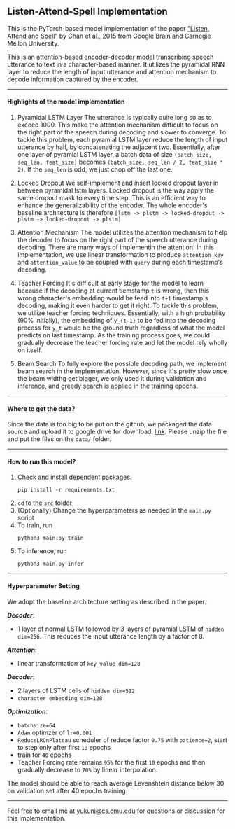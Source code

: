 ## Listen-Attend-Spell Implementation

This is the PyTorch-based model implementation of the paper ["Listen, Attend and Spell"](https://arxiv.org/abs/1508.01211) by Chan et al., 2015 from Google Brain and Carnegie Mellon University. 

This is an  attention-based encoder-decoder model transcribing speech utterance to text in a character-based manner. It utilizes the pyramidal RNN layer to reduce the length of input utterance and attention mechanism to decode information captured by the encoder.

---

#### Highlights of the model implementation

1. Pyramidal LSTM Layer
    The utterance is typically quite long so as to exceed 1000. This make the attention mechanism difficult to focus on the right part of the speech during decoding and slower to converge. To tackle this problem, each pyramial LSTM layer reduce the length of input utterance by half, by concatenating the adjacent two. Essentially, after one layer of pyramial LSTM layer, a batch data of size ```(batch_size, seq_len, feat_size)``` becomes ```(batch_size, seq_len / 2, feat_size * 2)```. If the ```seq_len``` is odd, we just chop off the last one.

2. Locked Dropout
    We self-implement and insert locked dropout layer in between pyramidal lstm layers. Locked dropout is the way apply the same dropout mask to every time step. This is an efficient way to enhance the generalizability of the encoder. The whole encoder's baseline architecture is therefore ```[lstm -> plstm -> locked-dropout -> plstm -> locked-dropout -> plstm]```
    
3. Attention Mechanism
    The model utilizes the attention mechanism to help the decoder to focus on the right part of the speech utterance during decoding. There are many ways of implementin the attention. In this implementation, we use linear transformation to produce ```attention_key``` and ```attention_value``` to be coupled with ```query``` during each timestamp's decoding.

4. Teacher Forcing
    It's difficult at early stage for the model to learn because if the decoding at current tiemstamp ```t``` is wrong, then this wrong character's embedding would be feed into ```t+1``` timestamp's decoding, making it even harder to get it right. To tackle this problem, we utilize teacher forcing techniques. Essentially, with a high probability (90% initially), the embedding of `y_{t-1}` to be fed into the decoding process for ```y_t``` would be the ground truth regardless of what the model predicts on last timestamp. As the training process goes, we could gradually decrease the teacher forcing rate and let the model rely wholly on itself. 

5. Beam Search
    To fully explore the possible decoding path, we implement beam search in the implementation. However, since it's pretty slow once the beam widthg get bigger, we only used it during validation and inference, and greedy search is applied in the training epochs.

---

#### Where to get the data?

Since the data is too big to be put on the github, we packaged the data source and upload it to google drive for download. [link](). Please unzip the file and put the files on the ```data/``` folder.

---

#### How to run this model?

1. Check and install dependent packages.
    ```
    pip install -r requirements.txt
    ```
2. ```cd``` to the ```src``` folder
3. (Optionally) Change the hyperparameters as needed in the ```main.py``` script
4. To train, run
    ```
    python3 main.py train
    ```
5. To inference, run
    ```
    python3 main.py infer
    ```
---

#### Hyperparameter Setting

We adopt the baseline architecture setting as described in the paper.

***Decoder***:
+ 1 layer of normal LSTM followed by 3 layers of pyramial LSTM of ```hidden dim=256```. This reduces the input utterance length by a factor of 8.

***Attention***:
+ linear transformation of ```key_value dim=128```

***Decoder***:
+ 2 layers of LSTM cells of ```hidden dim=512```
+ ```character embedding dim=128```

***Optimization***:
+ ```batchsize=64```
+ ```Adam``` optimzer of `lr=0.001`
+ `ReduceLROnPlateau` scheduler of reduce factor ```0.75``` with ```patience=2```, start to step only after first ```10``` epochs
+ train for ```40``` epochs
+ Teacher Forcing rate remains ```95%``` for the first ```10``` epochs and then gradually decrease to ```70%``` by linear interpolation.

The model should be able to reach average Levenshtein distance below 30 on validation set after 40 epochs training.

---

Feel free to email me at yukunj@cs.cmu.edu for questions or discussion for this implementation.
